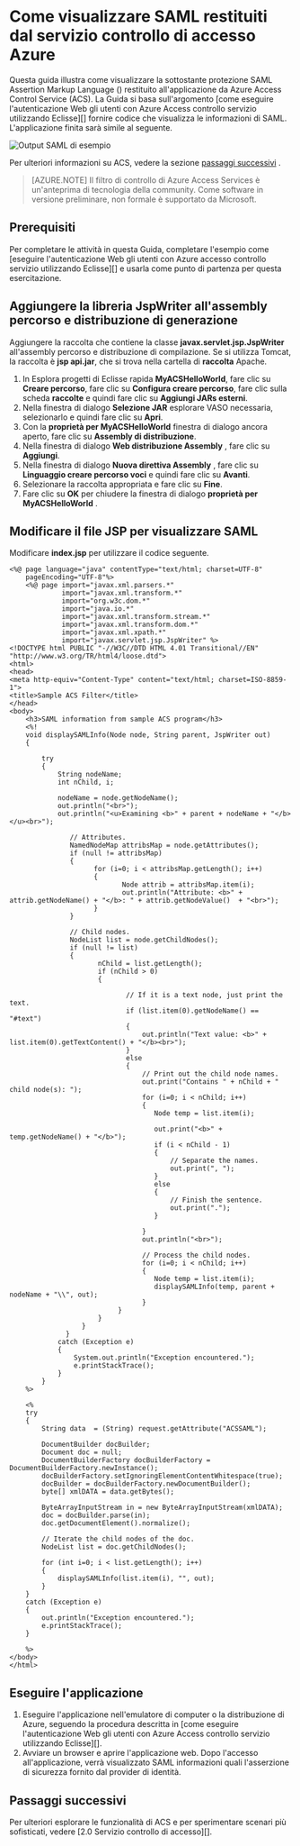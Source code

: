 <properties
    pageTitle="Visualizzazione SAML restituito dal servizio controllo di accesso (Java)"
    description="Informazioni su come visualizzare SAML restituito dal servizio controllo di accesso nelle applicazioni Java ospitate in Azure."
    services="active-directory" 
    documentationCenter="java"
    authors="rmcmurray"
    manager="wpickett"
    editor="" />

<tags
    ms.service="active-directory"
    ms.workload="identity"
    ms.tgt_pltfrm="na"
    ms.devlang="Java"
    ms.topic="article"
    ms.date="08/11/2016" 
    ms.author="robmcm" />

# <a name="how-to-view-saml-returned-by-the-azure-access-control-service"></a>Come visualizzare SAML restituiti dal servizio controllo di accesso Azure

Questa guida illustra come visualizzare la sottostante protezione SAML Assertion Markup Language () restituito all'applicazione da Azure Access Control Service (ACS). La Guida si basa sull'argomento [come eseguire l'autenticazione Web gli utenti con Azure Access controllo servizio utilizzando Eclisse][] fornire codice che visualizza le informazioni di SAML. L'applicazione finita sarà simile al seguente.

![Output SAML di esempio][saml_output]

Per ulteriori informazioni su ACS, vedere la sezione [passaggi successivi](#next_steps) .

> [AZURE.NOTE]
> Il filtro di controllo di Azure Access Services è un'anteprima di tecnologia della community. Come software in versione preliminare, non formale è supportato da Microsoft.

## <a name="prerequisites"></a>Prerequisiti

Per completare le attività in questa Guida, completare l'esempio come [eseguire l'autenticazione Web gli utenti con Azure accesso controllo servizio utilizzando Eclisse][] e usarla come punto di partenza per questa esercitazione.

## <a name="add-the-jspwriter-library-to-your-build-path-and-deployment-assembly"></a>Aggiungere la libreria JspWriter all'assembly percorso e distribuzione di generazione

Aggiungere la raccolta che contiene la classe **javax.servlet.jsp.JspWriter** all'assembly percorso e distribuzione di compilazione. Se si utilizza Tomcat, la raccolta è **jsp api.jar**, che si trova nella cartella di **raccolta** Apache.

1. In Esplora progetti di Eclisse rapida **MyACSHelloWorld**, fare clic su **Creare percorso**, fare clic su **Configura creare percorso**, fare clic sulla scheda **raccolte** e quindi fare clic su **Aggiungi JARs esterni**.
2. Nella finestra di dialogo **Selezione JAR** esplorare VASO necessaria, selezionarlo e quindi fare clic su **Apri**.
3. Con la **proprietà per MyACSHelloWorld** finestra di dialogo ancora aperto, fare clic su **Assembly di distribuzione**.
4. Nella finestra di dialogo **Web distribuzione Assembly** , fare clic su **Aggiungi**.
5. Nella finestra di dialogo **Nuova direttiva Assembly** , fare clic su **Linguaggio creare percorso voci** e quindi fare clic su **Avanti**.
6. Selezionare la raccolta appropriata e fare clic su **Fine**.
7. Fare clic su **OK** per chiudere la finestra di dialogo **proprietà per MyACSHelloWorld** .

## <a name="modify-the-jsp-file-to-display-saml"></a>Modificare il file JSP per visualizzare SAML

Modificare **index.jsp** per utilizzare il codice seguente.

    <%@ page language="java" contentType="text/html; charset=UTF-8"
        pageEncoding="UTF-8"%>
        <%@ page import="javax.xml.parsers.*"
                 import="javax.xml.transform.*"
                 import="org.w3c.dom.*"
                 import="java.io.*"
                 import="javax.xml.transform.stream.*"
                 import="javax.xml.transform.dom.*"
                 import="javax.xml.xpath.*"
                 import="javax.servlet.jsp.JspWriter" %>
    <!DOCTYPE html PUBLIC "-//W3C//DTD HTML 4.01 Transitional//EN" "http://www.w3.org/TR/html4/loose.dtd">
    <html>
    <head>
    <meta http-equiv="Content-Type" content="text/html; charset=ISO-8859-1">
    <title>Sample ACS Filter</title>
    </head>
    <body>
        <h3>SAML information from sample ACS program</h3>
        <%!
        void displaySAMLInfo(Node node, String parent, JspWriter out)
        {
        
            try
            {
                String nodeName;
                int nChild, i;
                
                nodeName = node.getNodeName();
                out.println("<br>");
                out.println("<u>Examining <b>" + parent + nodeName + "</b></u><br>");
                   
                   // Attributes.
                   NamedNodeMap attribsMap = node.getAttributes();
                   if (null != attribsMap)
                   {
                         for (i=0; i < attribsMap.getLength(); i++)
                         {
                                Node attrib = attribsMap.item(i);
                                out.println("Attribute: <b>" + attrib.getNodeName() + "</b>: " + attrib.getNodeValue()  + "<br>");
                         }
                   }
                   
                   // Child nodes.
                   NodeList list = node.getChildNodes();
                   if (null != list)
                   {
                          nChild = list.getLength();
                          if (nChild > 0)
                          {                    
    
                                 // If it is a text node, just print the text.
                                 if (list.item(0).getNodeName() == "#text")
                                 {
                                     out.println("Text value: <b>" + list.item(0).getTextContent() + "</b><br>");
                                 }
                                 else
                                 {
                                     // Print out the child node names.
                                     out.print("Contains " + nChild + " child node(s): ");   
                                     for (i=0; i < nChild; i++)
                                     {
                                        Node temp = list.item(i);
                                        
                                        out.print("<b>" + temp.getNodeName() + "</b>");
                                        if (i < nChild - 1)
                                        {
                                            // Separate the names.
                                            out.print(", ");
                                        }
                                        else
                                        {
                                            // Finish the sentence.
                                            out.print(".");
                                        }
                                            
                                     }
                                     out.println("<br>");
                                     
                                     // Process the child nodes.
                                     for (i=0; i < nChild; i++)
                                     {
                                        Node temp = list.item(i);
                                        displaySAMLInfo(temp, parent + nodeName + "\\", out);
                                     }
                               }
                          }
                      }
                  }
                catch (Exception e)
                {
                    System.out.println("Exception encountered.");
                    e.printStackTrace();            
                }
            }
        %>
    
        <%
        try 
        {
            String data  = (String) request.getAttribute("ACSSAML");
            
            DocumentBuilder docBuilder;
            Document doc = null;
            DocumentBuilderFactory docBuilderFactory = DocumentBuilderFactory.newInstance();
            docBuilderFactory.setIgnoringElementContentWhitespace(true);
            docBuilder = docBuilderFactory.newDocumentBuilder();
            byte[] xmlDATA = data.getBytes();
            
            ByteArrayInputStream in = new ByteArrayInputStream(xmlDATA); 
            doc = docBuilder.parse(in);
            doc.getDocumentElement().normalize();
            
            // Iterate the child nodes of the doc.
            NodeList list = doc.getChildNodes();
    
            for (int i=0; i < list.getLength(); i++)
            {
                displaySAMLInfo(list.item(i), "", out);
            }
        }
        catch (Exception e) 
        {
            out.println("Exception encountered.");
            e.printStackTrace();
        }
        
        %>
    </body>
    </html>

## <a name="run-the-application"></a>Eseguire l'applicazione

1. Eseguire l'applicazione nell'emulatore di computer o la distribuzione di Azure, seguendo la procedura descritta in [come eseguire l'autenticazione Web gli utenti con Azure Access controllo servizio utilizzando Eclisse][].
2. Avviare un browser e aprire l'applicazione web. Dopo l'accesso all'applicazione, verrà visualizzato SAML informazioni quali l'asserzione di sicurezza fornito dal provider di identità.

## <a name="next-steps"></a>Passaggi successivi

Per ulteriori esplorare le funzionalità di ACS e per sperimentare scenari più sofisticati, vedere [2.0 Servizio controllo di accesso][].

[Prerequisites]: #pre
[Modify the JSP file to display SAML]: #modify_jsp
[Add the JspWriter library to your build path and deployment assembly]: #add_library
[Run the application]: #run_application
[Next steps]: #next_steps
[Servizio controllo di Access 2.0]: http://go.microsoft.com/fwlink/?LinkID=212360
[Modalità di autenticazione utenti Web con il servizio controllo di accesso Azure mediante Eclisse]: ../active-directory-java-authenticate-users-access-control-eclipse
[saml_output]: ./media/active-directory-java-view-saml-returned-by-access-control/SAML_Output.png
 